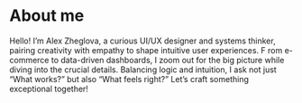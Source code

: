 # About me 
Hello! I’m Alex Zheglova, a curious UI/UX designer and systems thinker, pairing creativity with empathy to shape intuitive user experiences. F
rom e-commerce to data-driven dashboards, I zoom out for the big picture while diving into the crucial details. 
Balancing logic and intuition, I ask not just “What works?” but also “What feels right?” Let’s craft something exceptional together!
